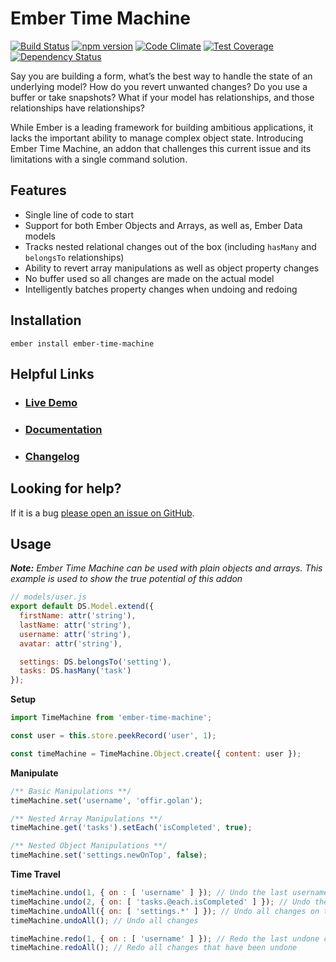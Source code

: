 # Ember Time Machine

[![Build Status](https://travis-ci.org/offirgolan/ember-time-machine.svg)](https://travis-ci.org/offirgolan/ember-time-machine)
[![npm version](https://badge.fury.io/js/ember-time-machine.svg)](http://badge.fury.io/js/ember-time-machine)
[![Code Climate](https://codeclimate.com/github/offirgolan/ember-time-machine/badges/gpa.svg)](https://codeclimate.com/github/offirgolan/ember-time-machine)
[![Test Coverage](https://codeclimate.com/github/offirgolan/ember-time-machine/badges/coverage.svg)](https://codeclimate.com/github/offirgolan/ember-time-machine/coverage)
[![Dependency Status](https://david-dm.org/offirgolan/ember-time-machine.svg)](https://david-dm.org/offirgolan/ember-time-machine)

Say you are building a form, what’s the best way to handle the state of an underlying model? How do you revert unwanted changes? Do you use a buffer or take snapshots? What if your model has relationships, and those relationships have relationships?

While Ember is a leading framework for building ambitious applications, it lacks the important ability to manage complex object state. Introducing Ember Time Machine, an addon that challenges this current issue and its limitations with a single command solution.

## Features

- Single line of code to start
- Support for both Ember Objects and Arrays, as well as, Ember Data models
- Tracks nested relational changes out of the box (including `hasMany` and `belongsTo` relationships)
- Ability to revert array manipulations as well as object property changes
- No buffer used so all changes are made on the actual model
- Intelligently batches property changes when undoing and redoing

## Installation

```
ember install ember-time-machine
```

## Helpful Links

- ### [Live Demo](http://offirgolan.github.io/ember-time-machine)

- ### [Documentation](https://github.com/offirgolan/ember-time-machine/wiki)

- ### [Changelog](CHANGELOG.md)

## Looking for help?
If it is a bug [please open an issue on GitHub](http://github.com/offirgolan/ember-time-machine/issues).

## Usage

_**Note:** Ember Time Machine can be used with plain objects and arrays. This example is used to show the true potential of this addon_

```js
// models/user.js
export default DS.Model.extend({
  firstName: attr('string'),
  lastName: attr('string'),
  username: attr('string'),
  avatar: attr('string'),

  settings: DS.belongsTo('setting'),
  tasks: DS.hasMany('task')
});
```

__Setup__

```js
import TimeMachine from 'ember-time-machine';

const user = this.store.peekRecord('user', 1);

const timeMachine = TimeMachine.Object.create({ content: user });
```

__Manipulate__

```javascript
/** Basic Manipulations **/
timeMachine.set('username', 'offir.golan');

/** Nested Array Manipulations **/
timeMachine.get('tasks').setEach('isCompleted', true);

/** Nested Object Manipulations **/
timeMachine.set('settings.newOnTop', false);
```

__Time Travel__

```js
timeMachine.undo(1, { on : [ 'username' ] }); // Undo the last username change
timeMachine.undo(2, { on: [ 'tasks.@each.isCompleted' ] }); // Undo the last 2 isCompleted changes on the tasks collection
timeMachine.undoAll({ on: [ 'settings.*' ] }); // Undo all changes on the settings object
timeMachine.undoAll(); // Undo all changes

timeMachine.redo(1, { on : [ 'username' ] }); // Redo the last undone change to username
timeMachine.redoAll(); // Redo all changes that have been undone
```
